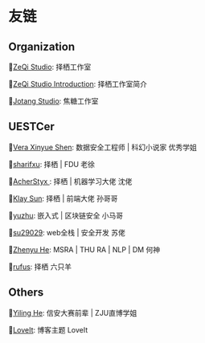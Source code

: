 # 友链


## Organization

:link:[ZeQi Studio](https://zeqi.tech/): 择栖工作室

:link:[ZeQi Studio Introduction](https://sise.uestc.edu.cn/info/1049/4169.htm): 择栖工作室简介

:link:[Jotang Studio](https://jotang.club/): 焦糖工作室

## UESTCer

:link:[Vera Xinyue Shen](https://www.zuozuovera.com/): 数据安全工程师 | 科幻小说家 优秀学姐

:link:[sharifxu](https://sharifxu.top/): 择栖 | FDU 老徐

:link:[AcherStyx ](https://acherstyx.github.io/): 择栖 | 机器学习大佬 沈佬

:link:[Klay Sun](https://blog.syy11.cn/): 择栖 | 前端大佬 孙哥哥

:link:[yuzhu](https://yuzhu.ink/): 嵌入式 | 区块链安全 小马哥

:link:[su29029](https://su29029.github.io/): web全栈 | 安全开发 苏佬

:link:[Zhenyu He](https://hzy0.xyz/): MSRA | THU RA | NLP | DM 何神

:link:[rufus](https://rufus844789771.gitee.io/): 择栖 六只羊

## Others

:link:[Yiling He](https://e0hyl.github.io/BLOG-OF-E0/): 信安大赛前辈 | ZJU直博学姐

:link:[LoveIt](https://rufus844789771.gitee.io/): 博客主题 LoveIt


